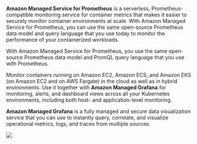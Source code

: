 **Amazon Managed Service for Prometheus** is a serverless, Prometheus-compatible monitoring service for container metrics that makes it easier to securely monitor container environments at scale. With Amazon Managed Service for Prometheus, you can use the same open-source Prometheus data model and query language that you use today to monitor the performance of your containerized workloads.

With Amazon Managed Service for Prometheus, you use the same open-source Prometheus data model and PromQL query language that you use with Prometheus.

Monitor containers running on Amazon EC2, Amazon ECS, and Amazon EKS (on Amazon EC2 and on AWS Fargate) in the cloud as well as in hybrid environments. Use it together with **Amazon Managed Grafana** for monitoring, alerts, and dashboard views across all your Kubernetes environments, including both host- and application-level monitoring.

**Amazon Managed Grafana** is a fully managed and secure data visualization service that you can use to instantly query, correlate, and visualize operational metrics, logs, and traces from multiple sources.

![](https://media.tutorialsdojo.com/saa_prometheus_grafana.png)
